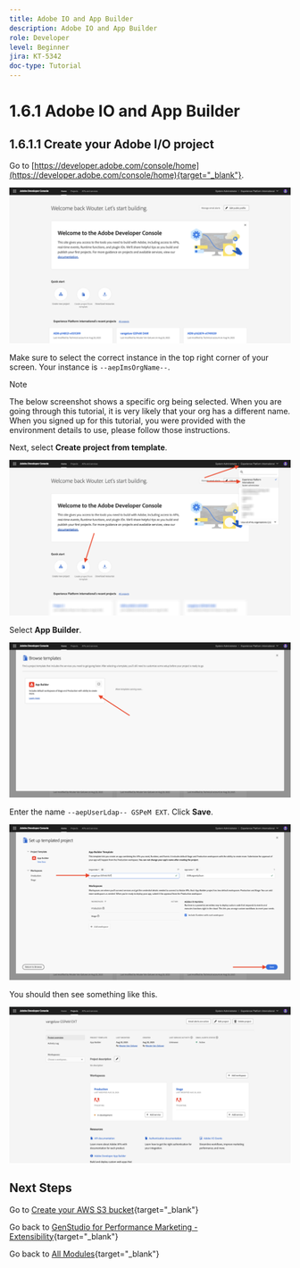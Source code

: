 ```yaml
---
title: Adobe IO and App Builder
description: Adobe IO and App Builder
role: Developer
level: Beginner
jira: KT-5342
doc-type: Tutorial
---
```

# 1.6.1 Adobe IO and App Builder

## 1.6.1.1 Create your Adobe I/O project

Go to [https://developer.adobe.com/console/home](https://developer.adobe.com/console/home){target="_blank"}.

![GSPeM Extensibility](./images/gspemext1.png)

Make sure to select the correct instance in the top right corner of your screen. Your instance is `--aepImsOrgName--`. 

>[!NOTE]
>
> The below screenshot shows a specific org being selected. When you are going through this tutorial, it is very likely that your org has a different name. When you signed up for this tutorial, you were provided with the environment details to use, please follow those instructions.

Next, select **Create project from template**.

![GSPeM Extensibility](./images/gspemext2.png)

Select **App Builder**.

![GSPeM Extensibility](./images/gspemext4.png)

Enter the name `--aepUserLdap-- GSPeM EXT`. Click **Save**.

![GSPeM Extensibility](./images/gspemext5.png)

You should then see something like this.

![GSPeM Extensibility](./images/gspemext6.png)


## Next Steps

Go to [Create your AWS S3 bucket](./ex2.md){target="_blank"}

Go back to [GenStudio for Performance Marketing - Extensibility](./genstudioext.md){target="_blank"}

Go back to [All Modules](./../../../overview.md){target="_blank"}
